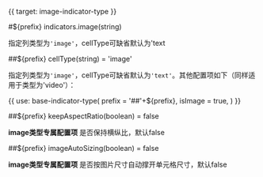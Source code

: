 {{ target: image-indicator-type }}

#${prefix} indicators.image(string)

指定列类型为`'image'`，cellType可缺省默认为'text

##${prefix} cellType(string) = 'image'

指定列类型为`'image'`，cellType可缺省默认为`'text'`。其他配置项如下（同样适用于类型为'video'）：

{{ use: base-indicator-type(
    prefix = '##'+${prefix},
    isImage = true,
) }}

##${prefix} keepAspectRatio(boolean) = false

**image类型专属配置项**  是否保持横纵比，默认false 

##${prefix} imageAutoSizing(boolean) = false

**image类型专属配置项**  是否按图片尺寸自动撑开单元格尺寸，默认false 